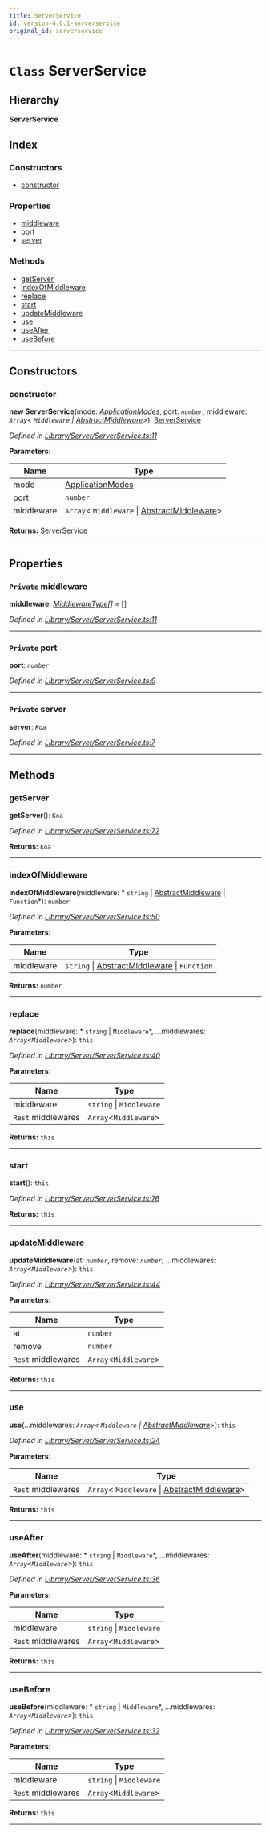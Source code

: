 ```yaml
---
title: ServerService
id: version-4.0.1-serverservice
original_id: serverservice
---
```


# `Class` ServerService

## Hierarchy

**ServerService**

## Index

### Constructors

* [constructor](serverservice#constructor)

### Properties

* [middleware](serverservice#middleware)
* [port](serverservice#port)
* [server](serverservice#server)

### Methods

* [getServer](serverservice#getserver)
* [indexOfMiddleware](serverservice#indexofmiddleware)
* [replace](serverservice#replace)
* [start](serverservice#start)
* [updateMiddleware](serverservice#updatemiddleware)
* [use](serverservice#use)
* [useAfter](serverservice#useafter)
* [useBefore](serverservice#usebefore)

---

## Constructors

<a id="constructor"></a>

###  constructor

**new ServerService**(mode: *[ApplicationModes](../enums/applicationmodes)*, port: *`number`*, middleware: *`Array`< `Middleware` &#124; [AbstractMiddleware](abstractmiddleware)>*): [ServerService](serverservice)

*Defined in [Library/Server/ServerService.ts:11](https://github.com/SpoonX/stix/blob/2a3d611/src/Library/Server/ServerService.ts#L11)*

**Parameters:**

| Name | Type |
| ------ | ------ |
| mode | [ApplicationModes](../enums/applicationmodes) |
| port | `number` |
| middleware | `Array`< `Middleware` &#124; [AbstractMiddleware](abstractmiddleware)> |

**Returns:** [ServerService](serverservice)

___

## Properties

<a id="middleware"></a>

### `Private` middleware

**middleware**: *[MiddlewareType]()[]* =  []

*Defined in [Library/Server/ServerService.ts:11](https://github.com/SpoonX/stix/blob/2a3d611/src/Library/Server/ServerService.ts#L11)*

___
<a id="port"></a>

### `Private` port

**port**: *`number`*

*Defined in [Library/Server/ServerService.ts:9](https://github.com/SpoonX/stix/blob/2a3d611/src/Library/Server/ServerService.ts#L9)*

___
<a id="server"></a>

### `Private` server

**server**: *`Koa`*

*Defined in [Library/Server/ServerService.ts:7](https://github.com/SpoonX/stix/blob/2a3d611/src/Library/Server/ServerService.ts#L7)*

___

## Methods

<a id="getserver"></a>

###  getServer

**getServer**(): `Koa`

*Defined in [Library/Server/ServerService.ts:72](https://github.com/SpoonX/stix/blob/2a3d611/src/Library/Server/ServerService.ts#L72)*

**Returns:** `Koa`

___
<a id="indexofmiddleware"></a>

###  indexOfMiddleware

**indexOfMiddleware**(middleware: * `string` &#124; [AbstractMiddleware](abstractmiddleware) &#124; `Function`*): `number`

*Defined in [Library/Server/ServerService.ts:50](https://github.com/SpoonX/stix/blob/2a3d611/src/Library/Server/ServerService.ts#L50)*

**Parameters:**

| Name | Type |
| ------ | ------ |
| middleware |  `string` &#124; [AbstractMiddleware](abstractmiddleware) &#124; `Function`|

**Returns:** `number`

___
<a id="replace"></a>

###  replace

**replace**(middleware: * `string` &#124; `Middleware`*, ...middlewares: *`Array`<`Middleware`>*): `this`

*Defined in [Library/Server/ServerService.ts:40](https://github.com/SpoonX/stix/blob/2a3d611/src/Library/Server/ServerService.ts#L40)*

**Parameters:**

| Name | Type |
| ------ | ------ |
| middleware |  `string` &#124; `Middleware`|
| `Rest` middlewares | `Array`<`Middleware`> |

**Returns:** `this`

___
<a id="start"></a>

###  start

**start**(): `this`

*Defined in [Library/Server/ServerService.ts:76](https://github.com/SpoonX/stix/blob/2a3d611/src/Library/Server/ServerService.ts#L76)*

**Returns:** `this`

___
<a id="updatemiddleware"></a>

###  updateMiddleware

**updateMiddleware**(at: *`number`*, remove: *`number`*, ...middlewares: *`Array`<`Middleware`>*): `this`

*Defined in [Library/Server/ServerService.ts:44](https://github.com/SpoonX/stix/blob/2a3d611/src/Library/Server/ServerService.ts#L44)*

**Parameters:**

| Name | Type |
| ------ | ------ |
| at | `number` |
| remove | `number` |
| `Rest` middlewares | `Array`<`Middleware`> |

**Returns:** `this`

___
<a id="use"></a>

###  use

**use**(...middlewares: *`Array`< `Middleware` &#124; [AbstractMiddleware](abstractmiddleware)>*): `this`

*Defined in [Library/Server/ServerService.ts:24](https://github.com/SpoonX/stix/blob/2a3d611/src/Library/Server/ServerService.ts#L24)*

**Parameters:**

| Name | Type |
| ------ | ------ |
| `Rest` middlewares | `Array`< `Middleware` &#124; [AbstractMiddleware](abstractmiddleware)> |

**Returns:** `this`

___
<a id="useafter"></a>

###  useAfter

**useAfter**(middleware: * `string` &#124; `Middleware`*, ...middlewares: *`Array`<`Middleware`>*): `this`

*Defined in [Library/Server/ServerService.ts:36](https://github.com/SpoonX/stix/blob/2a3d611/src/Library/Server/ServerService.ts#L36)*

**Parameters:**

| Name | Type |
| ------ | ------ |
| middleware |  `string` &#124; `Middleware`|
| `Rest` middlewares | `Array`<`Middleware`> |

**Returns:** `this`

___
<a id="usebefore"></a>

###  useBefore

**useBefore**(middleware: * `string` &#124; `Middleware`*, ...middlewares: *`Array`<`Middleware`>*): `this`

*Defined in [Library/Server/ServerService.ts:32](https://github.com/SpoonX/stix/blob/2a3d611/src/Library/Server/ServerService.ts#L32)*

**Parameters:**

| Name | Type |
| ------ | ------ |
| middleware |  `string` &#124; `Middleware`|
| `Rest` middlewares | `Array`<`Middleware`> |

**Returns:** `this`

___

